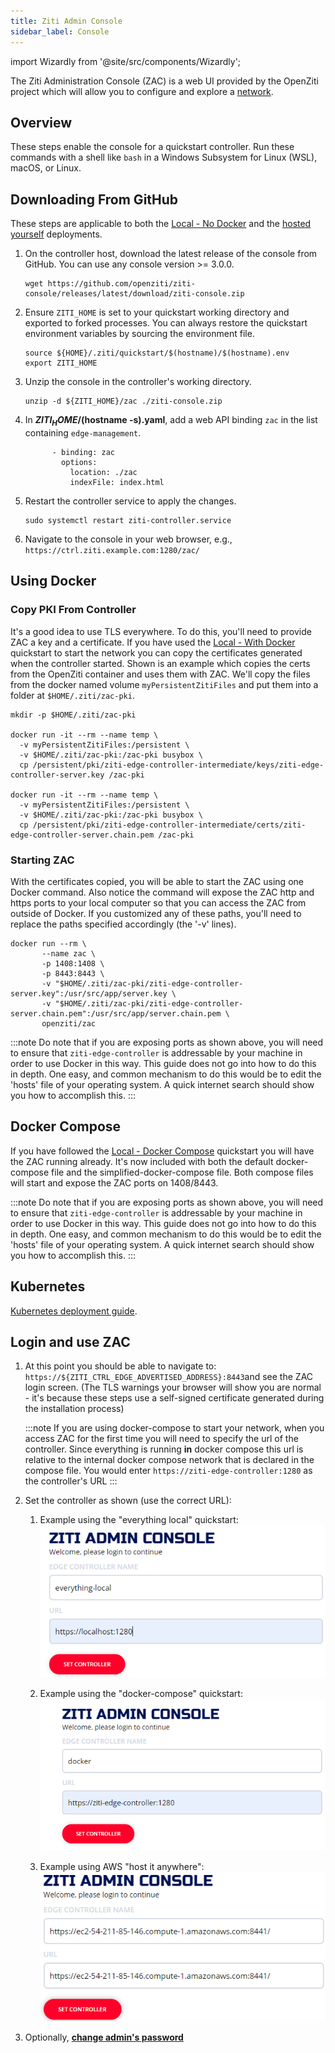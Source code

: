 ```yaml
---
title: Ziti Admin Console
sidebar_label: Console
---
```


import Wizardly from '@site/src/components/Wizardly';

The Ziti Administration Console (ZAC) is a web UI provided by the OpenZiti project which will allow you to configure and
explore a [network](/learn/introduction/index.mdx).

## Overview

 These steps enable the console for a quickstart controller. Run these commands with a shell like `bash` in a Windows Subsystem for Linux (WSL), macOS, or Linux.

## Downloading From GitHub

These steps are applicable to both the [Local - No Docker](/learn/quickstarts/network/local-no-docker.md) and the
[hosted yourself](/learn/quickstarts/network/hosted.md) deployments.

1. On the controller host, download the latest release of the console from GitHub. You can use any console version >= 3.0.0.

    ```text
    wget https://github.com/openziti/ziti-console/releases/latest/download/ziti-console.zip
    ```

1. Ensure `ZITI_HOME` is set to your quickstart working directory and exported to forked processes. You can always restore the quickstart environment variables by sourcing the environment file.

   ```text
   source ${HOME}/.ziti/quickstart/$(hostname)/$(hostname).env
   export ZITI_HOME
   ```

1. Unzip the console in the controller's working directory.

    ```text
    unzip -d ${ZITI_HOME}/zac ./ziti-console.zip
    ```

1. In **${ZITI_HOME}/$(hostname -s).yaml**, add a web API binding `zac` in the list containing `edge-management`.

    ```text
          - binding: zac
            options:
              location: ./zac
              indexFile: index.html
    ```

1. Restart the controller service to apply the changes.

    ```text
    sudo systemctl restart ziti-controller.service
    ```

1. Navigate to the console in your web browser, e.g., `https://ctrl.ziti.example.com:1280/zac/`

## Using Docker

### Copy PKI From Controller

It's a good idea to use TLS everywhere. To do this, you'll need to provide ZAC a key and a certificate.
If you have used the [Local - With Docker](/learn/quickstarts/network/local-with-docker.md) quickstart to start
the network you can copy the certificates generated when the controller started.
Shown is an example which copies the certs from the OpenZiti container and uses them with ZAC. We'll copy the files
from the docker named volume `myPersistentZitiFiles` and put them into a folder at `$HOME/.ziti/zac-pki`.

```text
mkdir -p $HOME/.ziti/zac-pki

docker run -it --rm --name temp \
  -v myPersistentZitiFiles:/persistent \
  -v $HOME/.ziti/zac-pki:/zac-pki busybox \
  cp /persistent/pki/ziti-edge-controller-intermediate/keys/ziti-edge-controller-server.key /zac-pki
  
docker run -it --rm --name temp \
  -v myPersistentZitiFiles:/persistent \
  -v $HOME/.ziti/zac-pki:/zac-pki busybox \
  cp /persistent/pki/ziti-edge-controller-intermediate/certs/ziti-edge-controller-server.chain.pem /zac-pki
```

### Starting ZAC

With the certificates copied, you will be able to start the ZAC using one Docker command. Also notice the command
will expose the ZAC http and https ports to your local computer so that you can access the ZAC from outside of Docker.
If you customized any of these paths, you'll need to replace the paths specified accordingly (the '-v' lines).

 ```text
 docker run --rm \
        --name zac \
        -p 1408:1408 \
        -p 8443:8443 \
        -v "$HOME/.ziti/zac-pki/ziti-edge-controller-server.key":/usr/src/app/server.key \
        -v "$HOME/.ziti/zac-pki/ziti-edge-controller-server.chain.pem":/usr/src/app/server.chain.pem \
        openziti/zac
 ```

:::note
Do note that if you are exposing ports as shown above, you will need to ensure that `ziti-edge-controller` is
addressable by your machine in order to use Docker in this way. This guide does not go into how to do this in depth.
One easy, and common mechanism to do this would be to edit the 'hosts' file of your operating system. A quick
internet search should show you how to accomplish this.
:::

## Docker Compose

If you have followed the [Local - Docker Compose](/learn/quickstarts/network/local-docker-compose.md) quickstart you will have the ZAC
running already. It's now included with both the default docker-compose file and the simplified-docker-compose file.
Both compose files will start and expose the ZAC ports on 1408/8443.

:::note
Do note that if you are exposing ports as shown above, you will need to ensure that `ziti-edge-controller` is
addressable by your machine in order to use Docker in this way. This guide does not go into how to do this in depth.
One easy, and common mechanism to do this would be to edit the 'hosts' file of your operating system. A quick
internet search should show you how to accomplish this.
:::

## Kubernetes

[Kubernetes deployment guide](/docs/guides/deployments/30-kubernetes//kubernetes-console.mdx).

## Login and use ZAC

1. At this point you should be able to navigate to: `https://${ZITI_CTRL_EDGE_ADVERTISED_ADDRESS}:8443`and see the ZAC login
   screen. (The TLS warnings your browser will show you are normal - it's because these steps use a self-signed certificate
   generated during the installation process)

   :::note
   If you are using docker-compose to start your network, when you access ZAC for the first time you will need to
   specify the url of the controller. Since everything is running **in** docker compose this url is relative to the
   internal docker compose network that is declared in the compose file. You would enter
   `https://ziti-edge-controller:1280` as the controller's URL
   :::

2. Set the controller as shown (use the correct URL):

    1. Example using the "everything local" quickstart:
       ![everything local](./zac_configure_local.png)

    2. Example using the "docker-compose" quickstart:
       ![docker-compose](./zac_configure_dc.png)

    3. Example using AWS "host it anywhere":
       ![host it anywhere](./zac_configure_hia.png)

3. Optionally, [**change admin's password**](/learn/quickstarts/network/help/change-admin-password.md#ziti-console)

<Wizardly></Wizardly>
